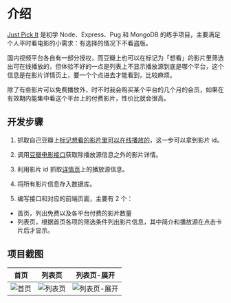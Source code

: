 # 介绍

[Just Pick It](jpi.onedayl.com) 是初学 Node、Express、Pug 和 MongoDB 的练手项目，主要满足个人平时看电影的小需求：有选择的情况下不看盗版。

国内视频平台各自有一部分授权，而豆瓣上也可以在标记为「想看」的影片里筛选出可在线播放的，但体验不好的一点是列表上不显示播放源到底是哪个平台，这个信息是在影片详情页上，要一个个点进去才能看到，比较麻烦。

除了有些影片可以免费播放外，时不时我会购买某个平台的几个月的会员，如果在有效期内能集中看这个平台上的付费影片，性价比就会很高。

## 开发步骤

1. 抓取自己豆瓣上[标记想看的影片里可以在线播放的](https://movie.douban.com/people/ArabSquirrel/wish?sort=time&start=0&filter=video&mode=list)，这一步可以拿到影片 id。

2. 调用[豆瓣电影接口](https://developers.douban.com/wiki/?title=movie_v2#subject)获取除播放源信息之外的影片详情。

3. 利用影片 id 抓取[详情页](https://movie.douban.com/subject/25980443/)上的播放源信息。

4. 将所有影片信息存入数据库。

5. 编写接口和对应的前端页面，主要有 2 个：
  - 首页，列出免费以及各平台付费的影片数量
  - 列表页，根据首页各项的筛选条件列出影片信息，其中简介和播放源在点击卡片后才显示。

## 项目截图
首页|列表页|列表页-展开
----|----|----
![首页](http://osx6ik13d.bkt.clouddn.com/jpi_1.jpg)|![列表页](http://osx6ik13d.bkt.clouddn.com/jpi_2.jpg)|![列表页-展开](http://osx6ik13d.bkt.clouddn.com/jpi_3.jpg)
